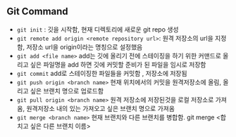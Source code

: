 ## Git Command

- `git init` : 깃을 시작함, 현재 디렉토리에 새로운 git repo 생성 
- `git remote add origin <remote repository url>`: 원격 저장소의 url을 지정함, 저장소 url을 origin이라는 명칭으로 설정했음
- `git add <file name>` add는 깃에 올리기 전에 스테이징을 하기 위한 커맨드로 올리고 싶은 파일명을 add 하면 깃에 커밋할 준비가 된 파일을 임시로 저장함 
- `git commit` add로 스테이징한 파일들을 커밋함 , 저장소에 저장됨 
- `git push origin <branch name>` 현재 위치에서의 커밋을 원격저장소에 올림, 올리고 싶은 브랜치 명으로 업로드함 
- `git pull origin <branch name>` 원격 저장소에 저장된것을 로컬 저장소로 가져옴, 원격저장소 내의 있는 가져오고 싶은 브랜치 명으로 가져옴 
- `git merge <branch name>` 현재 브랜치와 다른 브랜치를 병합함. git merge <합치고 싶은 다른 브랜치 이름>